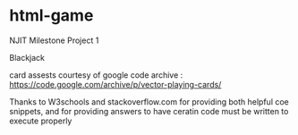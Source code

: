# html-game
NJIT Milestone Project 1

Blackjack

card assests courtesy of google code archive : https://code.google.com/archive/p/vector-playing-cards/

Thanks to W3schools and stackoverflow.com for providing both helpful coe snippets, and for providing answers to have ceratin code must be written to execute properly
